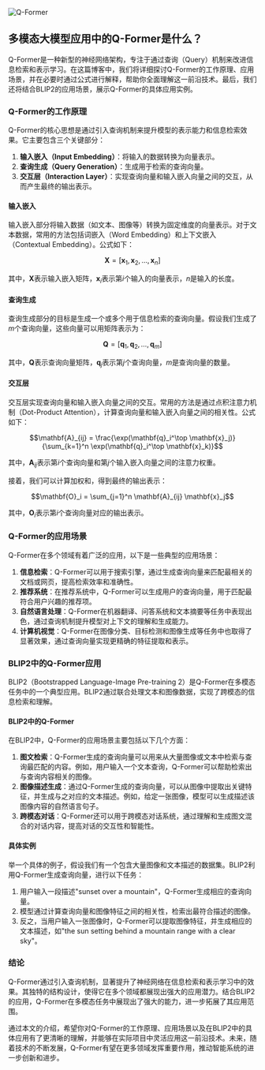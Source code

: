 ![Q-Former](BigModel/Q-Former/Q-Former.png)
## 多模态大模型应用中的Q-Former是什么？

Q-Former是一种新型的神经网络架构，专注于通过查询（Query）机制来改进信息检索和表示学习。在这篇博客中，我们将详细探讨Q-Former的工作原理、应用场景，并在必要时通过公式进行解释，帮助你全面理解这一前沿技术。最后，我们还将结合BLIP2的应用场景，展示Q-Former的具体应用实例。

### Q-Former的工作原理

Q-Former的核心思想是通过引入查询机制来提升模型的表示能力和信息检索效果。它主要包含三个关键部分：

1. **输入嵌入（Input Embedding）**：将输入的数据转换为向量表示。
2. **查询生成（Query Generation）**：生成用于检索的查询向量。
3. **交互层（Interaction Layer）**：实现查询向量和输入嵌入向量之间的交互，从而产生最终的输出表示。

#### 输入嵌入

输入嵌入部分将输入数据（如文本、图像等）转换为固定维度的向量表示。对于文本数据，常用的方法包括词嵌入（Word Embedding）和上下文嵌入（Contextual Embedding）。公式如下：

$$\mathbf{X} = [\mathbf{x}_1, \mathbf{x}_2, \ldots, \mathbf{x}_n]$$

其中，$\mathbf{X}$表示输入嵌入矩阵，$\mathbf{x}_i$表示第$i$个输入的向量表示，$n$是输入的长度。

#### 查询生成

查询生成部分的目标是生成一个或多个用于信息检索的查询向量。假设我们生成了$m$个查询向量，这些向量可以用矩阵表示为：

$$\mathbf{Q} = [\mathbf{q}_1, \mathbf{q}_2, \ldots, \mathbf{q}_m]$$

其中，$\mathbf{Q}$表示查询向量矩阵，$\mathbf{q}_j$表示第$j$个查询向量，$m$是查询向量的数量。

#### 交互层

交互层实现查询向量和输入嵌入向量之间的交互。常用的方法是通过点积注意力机制（Dot-Product Attention），计算查询向量和输入嵌入向量之间的相关性。公式如下：

$$\mathbf{A}_{ij} = \frac{\exp(\mathbf{q}_i^\top \mathbf{x}_j)}{\sum_{k=1}^n \exp(\mathbf{q}_i^\top \mathbf{x}_k)}$$

其中，$\mathbf{A}_{ij}$表示第$i$个查询向量和第$j$个输入嵌入向量之间的注意力权重。

接着，我们可以计算加权和，得到最终的输出表示：

$$\mathbf{O}_i = \sum_{j=1}^n \mathbf{A}_{ij} \mathbf{x}_j$$

其中，$\mathbf{O}_i$表示第$i$个查询向量对应的输出表示。

### Q-Former的应用场景

Q-Former在多个领域有着广泛的应用，以下是一些典型的应用场景：

1. **信息检索**：Q-Former可以用于搜索引擎，通过生成查询向量来匹配最相关的文档或网页，提高检索效率和准确性。
2. **推荐系统**：在推荐系统中，Q-Former可以生成用户的查询向量，用于匹配最符合用户兴趣的推荐项。
3. **自然语言处理**：Q-Former在机器翻译、问答系统和文本摘要等任务中表现出色，通过查询机制提升模型对上下文的理解和生成能力。
4. **计算机视觉**：Q-Former在图像分类、目标检测和图像生成等任务中也取得了显著效果，通过查询向量实现更精确的特征提取和表示。

### BLIP2中的Q-Former应用

BLIP2（Bootstrapped Language-Image Pre-training 2）是Q-Former在多模态任务中的一个典型应用。BLIP2通过联合处理文本和图像数据，实现了跨模态的信息检索和理解。

#### BLIP2中的Q-Former

在BLIP2中，Q-Former的应用场景主要包括以下几个方面：

1. **图文检索**：Q-Former生成的查询向量可以用来从大量图像或文本中检索与查询最匹配的内容。例如，用户输入一个文本查询，Q-Former可以帮助检索出与查询内容相关的图像。
2. **图像描述生成**：通过Q-Former生成的查询向量，可以从图像中提取出关键特征，并生成与之对应的文本描述。例如，给定一张图像，模型可以生成描述该图像内容的自然语言句子。
3. **跨模态对话**：Q-Former还可以用于跨模态对话系统，通过理解和生成图文混合的对话内容，提高对话的交互性和智能性。

#### 具体实例

举一个具体的例子，假设我们有一个包含大量图像和文本描述的数据集。BLIP2利用Q-Former生成查询向量，进行以下任务：

1. 用户输入一段描述"sunset over a mountain"，Q-Former生成相应的查询向量。
2. 模型通过计算查询向量和图像特征之间的相关性，检索出最符合描述的图像。
3. 反之，当用户输入一张图像时，Q-Former可以提取图像特征，并生成相应的文本描述，如"the sun setting behind a mountain range with a clear sky"。

### 结论

Q-Former通过引入查询机制，显著提升了神经网络在信息检索和表示学习中的效果。其独特的结构设计，使得它在多个领域都展现出强大的应用潜力。结合BLIP2的应用，Q-Former在多模态任务中展现出了强大的能力，进一步拓展了其应用范围。

通过本文的介绍，希望你对Q-Former的工作原理、应用场景以及在BLIP2中的具体应用有了更清晰的理解，并能够在实际项目中灵活应用这一前沿技术。未来，随着技术的不断发展，Q-Former有望在更多领域发挥重要作用，推动智能系统的进一步创新和进步。